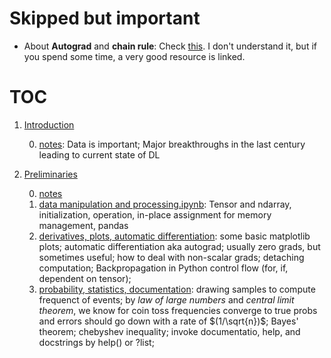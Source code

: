 # Skipped but important

- About **Autograd** and **chain rule**: Check [this](./chapter_preliminaries/0_notes.md#automatic-differentiation-chain-rule-forwardpropagation-vs-backwardpropagationnotunderstood-autograd). I don't understand it, but if you spend some time, a very good resource is linked.

# TOC

1. [Introduction](./chapter_introduction/)

    0.  [notes](./chapter_introduction/0_notes.md): Data is important; Major breakthroughs in the last century leading to current state of DL

2. [Preliminaries](./chapter_preliminaries/)

    0. [notes](./chapter_preliminaries/0_notes.md)
    1. [data manipulation and processing.ipynb](./chapter_preliminaries/1_data_manipulation_and_processing.ipynb): Tensor and ndarray, initialization, operation, in-place assignment for memory management, pandas
    2. [derivatives, plots, automatic differentiation](./chapter_preliminaries/2_derivatives_plots_automatic_differentiation.ipynb): some basic matplotlib plots; automatic differentiation aka autograd; usually zero grads, but sometimes useful; how to deal with non-scalar grads; detaching computation; Backpropagation in Python control flow (for, if, dependent on tensor);
    3. [probability, statistics, documentation](./chapter_preliminaries/): drawing samples to compute frequenct of events; by _law of large numbers_ and _central limit theorem_, we know for coin toss frequencies converge to true probs and errors should go down with a rate of $(1/\sqrt{n})$; Bayes' theorem; chebyshev inequality; invoke documentatio, help, and docstrings by help() or ?list;